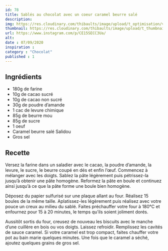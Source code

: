 ```yaml
---
id: 78
title: Sablés au chocolat avec un coeur caramel beurre salé
description: 
img: https://res.cloudinary.com/thibaults/image/upload/t_optimisation/v1600456108/Recipes/20200907_sable_chocolat.jpg
thumbnail: https://res.cloudinary.com/thibaults/image/upload/t_thumbnail_josie/v1600456108/Recipes/20200907_sable_chocolat.jpg
url: https://www.instagram.com/p/CE15SECC3Ua/
alt: 
date : 07/09/2020
inspiration : 
category : "Chocolat"
published : 1
---
```


## Ingrédients
 - 180g de farine
 - 10g de cacao sucré
 - 10g de cacao non sucré
 - 30g de poudre d’amande
 - 1 cac de levure chimique
 - 85g de beurre mou
 - 85g de sucre
 - 1 oeuf
 - Caramel beurre salé Salidou
 - Gros sel

## Recette
Versez la farine dans un saladier avec le cacao, la poudre d’amande, la levure, le sucre, le beurre coupé en dés et enfin l’œuf. Commencez à mélanger avec les doigts. Sablez la pâte légèrement puis pétrissez-la jusqu’à obtenir une pâte homogène. Reformez la pâte en boule et continuez ainsi jusqu’à ce que la pâte forme une boule bien homogène.

Déposez du papier sulfurisé sur une plaque allant au four. Réalisez 15 boules de la même taille. Aplatissez-les légèrement puis réalisez avec votre pouce un creux au milieu du sablé. Faites préchauffer votre four à 180°C et enfournez pour 15 à 20 minutes, le temps qu’ils soient joliment dorés.

Aussitôt sortis du four, creusez de nouveau les biscuits avec le manche d’une cuillère en bois ou vos doigts. Laissez refroidir. Remplissez les cavités de sauce caramel. Si votre caramel est trop compact, faites chauffer votre pot au bain marie quelques minutes. Une fois que le caramel a séché, ajoutez quelques grains de gros sel.